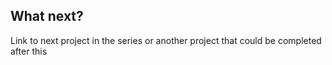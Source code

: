 ## What next?

Link to next project in the series or another project that could be completed after this
